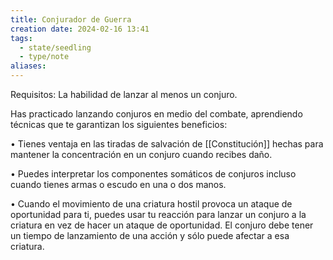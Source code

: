 ```yaml
---
title: Conjurador de Guerra
creation date: 2024-02-16 13:41
tags:
  - state/seedling
  - type/note
aliases:
---
```

Requisitos: La habilidad de lanzar al menos un conjuro.

Has practicado lanzando conjuros en medio del combate, aprendiendo técnicas que te garantizan los siguientes beneficios:

• Tienes ventaja en las tiradas de salvación de [[Constitución]] hechas para mantener la concentración en un conjuro cuando recibes daño.

• Puedes interpretar los componentes somáticos de conjuros incluso cuando tienes armas o escudo en una o dos manos.

• Cuando el movimiento de una criatura hostil provoca un ataque de oportunidad para ti, puedes
usar tu reacción para lanzar un conjuro a la criatura en vez de hacer un ataque de oportunidad. El
conjuro debe tener un tiempo de lanzamiento de una acción y sólo puede afectar a esa criatura.
